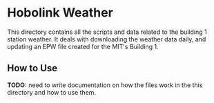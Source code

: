 # Hobolink Weather

This directory contains all the scripts and data related to the building 1
station weather. It deals with downloading the weather data daily, and
updating an EPW file created for the MIT's Building 1.

## How to Use

__TODO:__ need to write documentation on how the files work in the this
directory and how to use them.
